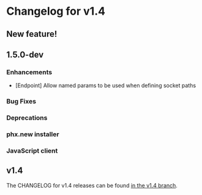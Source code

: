 # Changelog for v1.4

## New feature!

## 1.5.0-dev

### Enhancements

  * [Endpoint] Allow named params to be used when defining socket paths

### Bug Fixes

### Deprecations

### phx.new installer

### JavaScript client

## v1.4

The CHANGELOG for v1.4 releases can be found [in the v1.4 branch](https://github.com/phoenixframework/phoenix/blob/v1.4/CHANGELOG.md).
